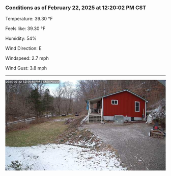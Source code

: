 ### Conditions as of February 22, 2025 at 12:20:02 PM CST 

Temperature: 39.30 &deg;F

Feels like: 39.30 &deg;F

Humidity: 54%

Wind Direction: E

Windspeed: 2.7 mph

Wind Gust: 3.8 mph

---

<img src="./images/latest.jpeg"/>

